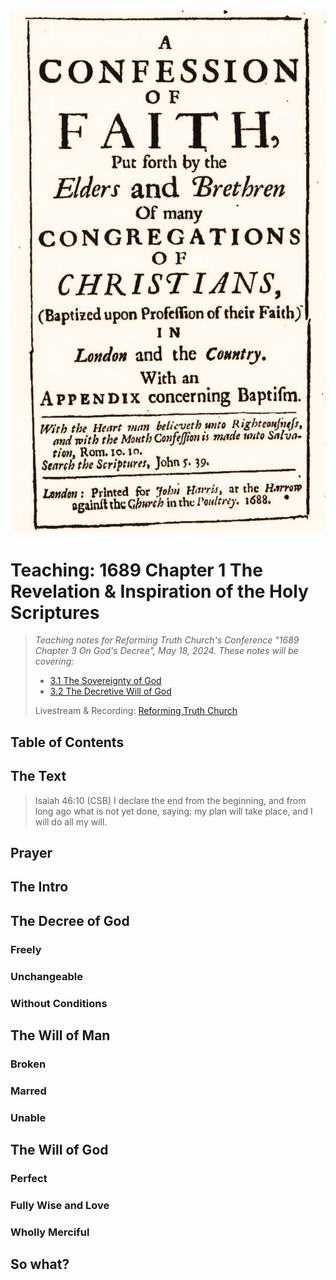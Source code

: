 <img class="intro-right" src="art-1689.png">

# Teaching: 1689 Chapter 1 The Revelation & Inspiration of the Holy Scriptures

>*Teaching notes for Reforming Truth Church's Conference "1689 Chapter 3 On God's Decree", May 18, 2024. These notes will be covering:*
>
>- [3.1 The Sovereignty of God](confession-1689/1689-03-1-the-sovereignty-of-God.md)
>- [3.2 The Decretive Will of God](confession-1689/1689-03-2-the-decretive-will-of-God.md)
>
> Livestream & Recording: [Reforming Truth Church](https://www.youtube.com/@reformingtruthchurch/streams)

## Table of Contents

<!-- toc -->

## The Text

>Isaiah 46:10 (CSB) I declare the end from the beginning, and from long ago what is not yet done, saying: my plan will take place, and I will do all my will.

## Prayer

## The Intro

## The Decree of God

### Freely

### Unchangeable

### Without Conditions

## The Will of Man

### Broken

### Marred

### Unable

## The Will of God

### Perfect

### Fully Wise and Love

### Wholly Merciful


## So what?
